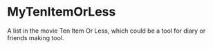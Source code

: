 MyTenItemOrLess
===============

A list in the movie Ten Item Or Less, which could be a tool for diary or friends making tool.